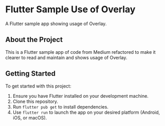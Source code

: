 # Flutter Sample Use of Overlay

A Flutter sample app showing usage of Overlay.

## About the Project

This is a Flutter sample app of code from Medium refactored to make it clearer to read and maintain and shows usage of Overlay.

## Getting Started

To get started with this project:

1. Ensure you have Flutter installed on your development machine.
2. Clone this repository.
3. Run `flutter pub get` to install dependencies.
4. Use `flutter run` to launch the app on your desired platform (Android, iOS, or macOS).